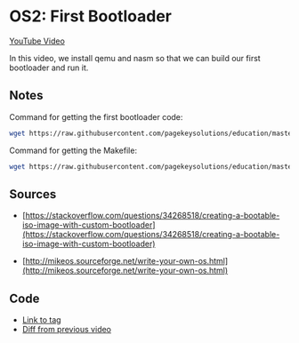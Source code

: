 # OS2: First Bootloader

[YouTube Video](https://youtu.be/1lAuJoPZ3Q0)

In this video, we install qemu and nasm so that we can build our first bootloader and run it.

## Notes

Command for getting the first bootloader code:

```bash
wget https://raw.githubusercontent.com/pagekeysolutions/education/master/OS/video2/first.asm
```

Command for getting the Makefile:

```bash
wget https://raw.githubusercontent.com/pagekeysolutions/education/master/OS/video2/Makefile
```

## Sources

* [https://stackoverflow.com/questions/34268518/creating-a-bootable-iso-image-with-custom-bootloader](https://stackoverflow.com/questions/34268518/creating-a-bootable-iso-image-with-custom-bootloader)

* [http://mikeos.sourceforge.net/write-your-own-os.html](http://mikeos.sourceforge.net/write-your-own-os.html)

## Code

- [Link to tag](https://github.com/pagekeysolutions/pkos/releases/tag/vid%2Fos002)
- [Diff from previous video](https://github.com/pagekeysolutions/pkos/compare/vid/os001..vid/os002)
